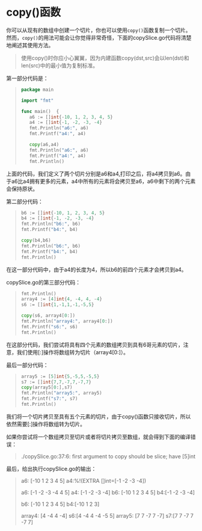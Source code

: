 # **copy()函数**

你可以从现有的数组中创建一个切片，你也可以使用`copy()`函数复制一个切片。然而，`copy()`的用法可能会让你觉得非常奇怪，下面的copySlice.go代码将清楚地阐述其使用方法。

> 使用copy()时你应小心翼翼，因为内建函数copy(dst,src)会以len(dst)和len(src)中的最小值为复制标准。

第一部分代码是：

> ```go
> package main
> 
> import "fmt"
> 
> func main()  {
>    a6 := []int{-10, 1, 2, 3, 4, 5}
>    a4 := []int{-1, -2, -3, -4}
>    fmt.Println("a6:", a6)
>    fmt.Printf("a4:", a4)
> 
>    copy(a6,a4)
>    fmt.Println("a6:", a6)
>    fmt.Printf("a4:", a4)
>    fmt.Println()
> ```

上面的代码，我们定义了两个切片分别是a6和a4,打印之后，将a4拷贝到a6。由于a6比a4拥有更多的元素，a4中所有的元素将会拷贝至a6，a6中剩下的两个元素会保持原状。

第二部分代码：

> ```go
> b6 := []int{-10, 1, 2, 3, 4, 5}
> b4 := []int{-1, -2, -3, -4}
> fmt.Println("b6:", b6)
> fmt.Printf("b4:", b4)
> 
> copy(b4,b6)
> fmt.Println("b6:", b6)
> fmt.Printf("b4:", b4)
> fmt.Println()
> ```

在这一部分代码中，由于a4的长度为4，所以b6的前四个元素才会拷贝到a4。

copySlice.go的第三部分代码：

> ```go
> fmt.Println()
> array4 := [4]int{4, -4, 4, -4}
> s6 := []int{1,-1,1,-1,-5,5}
> 
> copy(s6, array4[0:])
> fmt.Println("array4:", array4[0:])
> fmt.Printf("s6:", s6)
> fmt.Println()
> ```

在这部分代码，我们尝试将具有四个元素的数组拷贝到具有6哥元素的切片，注意，我们使用[:]操作将数组转为切片（array4[0:]）。

最后一部分代码：

> ```go
> array5 := [5]int{5,-5,5,-5,5}
> s7 := []int{7,7,-7,7,-7,7}
> copy(array5[0:],s7)
> fmt.Println("array5:", array5)
> fmt.Printf("s7:", s7)
> fmt.Println()
> ```

我们将一个切片拷贝至具有五个元素的切片，由于copy()函数只接收切片，所以依然需要[:]操作将数组转为切片。

如果你尝试将一个数组拷贝至切片或者将切片拷贝至数组，就会得到下面的编译错误：

> ./copySlice.go:37:6: first argument to copy should be slice; have [5]int

最后，给出执行copySlice.go的输出：

> a6: [-10 1 2 3 4 5]
> a4:%!(EXTRA []int=[-1 -2 -3 -4])
>
> a6: [-1 -2 -3 -4 4 5]
> a4: [-1 -2 -3 -4]
> b6: [-10 1 2 3 4 5]
> b4:[-1 -2 -3 -4]
>
> b6: [-10 1 2 3 4 5]
> b4:[-10 1 2 3]
>
> array4: [4 -4 4 -4]
> s6:[4 -4 4 -4 -5 5]
> array5: [7 7 -7 7 -7]
> s7:[7 7 -7 7 -7 7]
